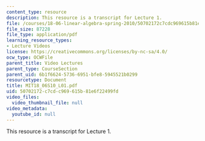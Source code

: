 ```yaml
---
content_type: resource
description: This resource is a transcript for Lecture 1.
file: /courses/18-06-linear-algebra-spring-2010/50702172c7cdc969615b81e6f22499fd_MIT18_06S10_L01.pdf
file_size: 87228
file_type: application/pdf
learning_resource_types:
- Lecture Videos
license: https://creativecommons.org/licenses/by-nc-sa/4.0/
ocw_type: OCWFile
parent_title: Video Lectures
parent_type: CourseSection
parent_uid: 6b1f6624-5736-6951-bfe8-5945521b0299
resourcetype: Document
title: MIT18_06S10_L01.pdf
uid: 50702172-c7cd-c969-615b-81e6f22499fd
video_files:
  video_thumbnail_file: null
video_metadata:
  youtube_id: null
---
```

This resource is a transcript for Lecture 1.